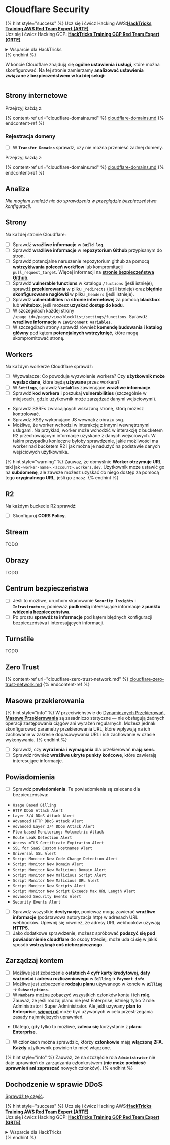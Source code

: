 # Cloudflare Security

{% hint style="success" %}
Ucz się i ćwicz Hacking AWS:<img src="../../.gitbook/assets/image (1).png" alt="" data-size="line">[**HackTricks Training AWS Red Team Expert (ARTE)**](https://training.hacktricks.xyz/courses/arte)<img src="../../.gitbook/assets/image (1).png" alt="" data-size="line">\
Ucz się i ćwicz Hacking GCP: <img src="../../.gitbook/assets/image (2).png" alt="" data-size="line">[**HackTricks Training GCP Red Team Expert (GRTE)**<img src="../../.gitbook/assets/image (2).png" alt="" data-size="line">](https://training.hacktricks.xyz/courses/grte)

<details>

<summary>Wsparcie dla HackTricks</summary>

* Sprawdź [**plany subskrypcyjne**](https://github.com/sponsors/carlospolop)!
* **Dołącz do** 💬 [**grupy Discord**](https://discord.gg/hRep4RUj7f) lub [**grupy telegram**](https://t.me/peass) lub **śledź** nas na **Twitterze** 🐦 [**@hacktricks\_live**](https://twitter.com/hacktricks\_live)**.**
* **Podziel się sztuczkami hackingowymi, przesyłając PR-y do** [**HackTricks**](https://github.com/carlospolop/hacktricks) i [**HackTricks Cloud**](https://github.com/carlospolop/hacktricks-cloud) repozytoriów github.

</details>
{% endhint %}

W koncie Cloudflare znajdują się **ogólne ustawienia i usługi**, które można skonfigurować. Na tej stronie zamierzamy **analizować ustawienia związane z bezpieczeństwem w każdej sekcji:**

<figure><img src="../../.gitbook/assets/image (117).png" alt=""><figcaption></figcaption></figure>

## Strony internetowe

Przejrzyj każdą z:

{% content-ref url="cloudflare-domains.md" %}
[cloudflare-domains.md](cloudflare-domains.md)
{% endcontent-ref %}

### Rejestracja domeny

* [ ] W **`Transfer Domains`** sprawdź, czy nie można przenieść żadnej domeny.

Przejrzyj każdą z:

{% content-ref url="cloudflare-domains.md" %}
[cloudflare-domains.md](cloudflare-domains.md)
{% endcontent-ref %}

## Analiza

_Nie mogłem znaleźć nic do sprawdzenia w przeglądzie bezpieczeństwa konfiguracji._

## Strony

Na każdej stronie Cloudflare:

* [ ] Sprawdź **wrażliwe informacje** w **`Build log`**.
* [ ] Sprawdź **wrażliwe informacje** w **repozytorium Github** przypisanym do stron.
* [ ] Sprawdź potencjalne naruszenie repozytorium github za pomocą **wstrzykiwania poleceń workflow** lub kompromitacji `pull_request_target`. Więcej informacji na [**stronie bezpieczeństwa Github**](../github-security/).
* [ ] Sprawdź **vulnerable functions** w katalogu `/fuctions` (jeśli istnieje), sprawdź **przekierowania** w pliku `_redirects` (jeśli istnieje) oraz **błędnie skonfigurowane nagłówki** w pliku `_headers` (jeśli istnieje).
* [ ] Sprawdź **vulnerabilities** na **stronie internetowej** za pomocą **blackbox** lub **whitebox**, jeśli możesz **uzyskać dostęp do kodu**.
* [ ] W szczegółach każdej strony `/<page_id>/pages/view/blocklist/settings/functions`. Sprawdź **wrażliwe informacje** w **`Environment variables`**.
* [ ] W szczegółach strony sprawdź również **komendę budowania** i **katalog główny** pod kątem **potencjalnych wstrzyknięć**, które mogą skompromitować stronę.

## **Workers**

Na każdym workerze Cloudflare sprawdź:

* [ ] Wyzwalacze: Co powoduje wyzwolenie workera? Czy **użytkownik może wysłać dane**, które będą **używane** przez workera?
* [ ] W **`Settings`**, sprawdź **`Variables`** zawierające **wrażliwe informacje**.
* [ ] Sprawdź **kod workera** i poszukaj **vulnerabilities** (szczególnie w miejscach, gdzie użytkownik może zarządzać danymi wejściowymi).
* Sprawdź SSRFs zwracających wskazaną stronę, którą możesz kontrolować.
* Sprawdź XSSy wykonujące JS wewnątrz obrazu svg.
* Możliwe, że worker wchodzi w interakcję z innymi wewnętrznymi usługami. Na przykład, worker może wchodzić w interakcję z bucketem R2 przechowującym informacje uzyskane z danych wejściowych. W takim przypadku konieczne byłoby sprawdzenie, jakie możliwości ma worker nad bucketem R2 i jak można je nadużyć na podstawie danych wejściowych użytkownika.

{% hint style="warning" %}
Zauważ, że domyślnie **Worker otrzymuje URL** taki jak `<worker-name>.<account>.workers.dev`. Użytkownik może ustawić go na **subdomenę**, ale zawsze możesz uzyskać do niego dostęp za pomocą tego **oryginalnego URL**, jeśli go znasz.
{% endhint %}

## R2

Na każdym buckecie R2 sprawdź:

* [ ] Skonfiguruj **CORS Policy**.

## Stream

TODO

## Obrazy

TODO

## Centrum bezpieczeństwa

* [ ] Jeśli to możliwe, uruchom skanowanie **`Security Insights`** i **`Infrastructure`**, ponieważ **podkreślą** interesujące informacje **z punktu widzenia bezpieczeństwa**.
* [ ] Po prostu **sprawdź te informacje** pod kątem błędnych konfiguracji bezpieczeństwa i interesujących informacji.

## Turnstile

TODO

## **Zero Trust**

{% content-ref url="cloudflare-zero-trust-network.md" %}
[cloudflare-zero-trust-network.md](cloudflare-zero-trust-network.md)
{% endcontent-ref %}

## Masowe przekierowania

{% hint style="info" %}
W przeciwieństwie do [Dynamicznych Przekierowań](https://developers.cloudflare.com/rules/url-forwarding/dynamic-redirects/), [**Masowe Przekierowania**](https://developers.cloudflare.com/rules/url-forwarding/bulk-redirects/) są zasadniczo statyczne — nie obsługują żadnych operacji zastępowania ciągów ani wyrażeń regularnych. Możesz jednak skonfigurować parametry przekierowania URL, które wpływają na ich zachowanie w zakresie dopasowywania URL i ich zachowanie w czasie wykonywania.
{% endhint %}

* [ ] Sprawdź, czy **wyrażenia** i **wymagania** dla przekierowań **mają sens**.
* [ ] Sprawdź również **wrażliwe ukryte punkty końcowe**, które zawierają interesujące informacje.

## Powiadomienia

* [ ] Sprawdź **powiadomienia**. Te powiadomienia są zalecane dla bezpieczeństwa:
* `Usage Based Billing`
* `HTTP DDoS Attack Alert`
* `Layer 3/4 DDoS Attack Alert`
* `Advanced HTTP DDoS Attack Alert`
* `Advanced Layer 3/4 DDoS Attack Alert`
* `Flow-based Monitoring: Volumetric Attack`
* `Route Leak Detection Alert`
* `Access mTLS Certificate Expiration Alert`
* `SSL for SaaS Custom Hostnames Alert`
* `Universal SSL Alert`
* `Script Monitor New Code Change Detection Alert`
* `Script Monitor New Domain Alert`
* `Script Monitor New Malicious Domain Alert`
* `Script Monitor New Malicious Script Alert`
* `Script Monitor New Malicious URL Alert`
* `Script Monitor New Scripts Alert`
* `Script Monitor New Script Exceeds Max URL Length Alert`
* `Advanced Security Events Alert`
* `Security Events Alert`
* [ ] Sprawdź wszystkie **destynacje**, ponieważ mogą zawierać **wrażliwe informacje** (podstawowa autoryzacja http) w adresach URL webhooków. Upewnij się również, że adresy URL webhooków używają **HTTPS**.
* [ ] Jako dodatkowe sprawdzenie, możesz spróbować **podszyć się pod powiadomienie cloudflare** do osoby trzeciej, może uda ci się w jakiś sposób **wstrzyknąć coś niebezpiecznego**.

## Zarządzaj kontem

* [ ] Możliwe jest zobaczenie **ostatnich 4 cyfr karty kredytowej**, **daty ważności** i **adresu rozliczeniowego** w **`Billing` -> `Payment info`**.
* [ ] Możliwe jest zobaczenie **rodzaju planu** używanego w koncie w **`Billing` -> `Subscriptions`**.
* [ ] W **`Members`** można zobaczyć wszystkich członków konta i ich **rolę**. Zauważ, że jeśli rodzaj planu nie jest Enterprise, istnieją tylko 2 role: Administrator i Super Administrator. Ale jeśli używany **plan to Enterprise**, [**więcej ról**](https://developers.cloudflare.com/fundamentals/account-and-billing/account-setup/account-roles/) może być używanych w celu przestrzegania zasady najmniejszych uprawnień.
* Dlatego, gdy tylko to możliwe, **zaleca się** korzystanie z **planu Enterprise**.
* [ ] W członkach można sprawdzić, którzy **członkowie** mają **włączoną 2FA**. **Każdy** użytkownik powinien to mieć włączone.

{% hint style="info" %}
Zauważ, że na szczęście rola **`Administrator`** nie daje uprawnień do zarządzania członkostwem (**nie może podnieść uprawnień ani zapraszać** nowych członków).
{% endhint %}

## Dochodzenie w sprawie DDoS

[Sprawdź tę część](cloudflare-domains.md#cloudflare-ddos-protection).

{% hint style="success" %}
Ucz się i ćwicz Hacking AWS:<img src="../../.gitbook/assets/image (1).png" alt="" data-size="line">[**HackTricks Training AWS Red Team Expert (ARTE)**](https://training.hacktricks.xyz/courses/arte)<img src="../../.gitbook/assets/image (1).png" alt="" data-size="line">\
Ucz się i ćwicz Hacking GCP: <img src="../../.gitbook/assets/image (2).png" alt="" data-size="line">[**HackTricks Training GCP Red Team Expert (GRTE)**<img src="../../.gitbook/assets/image (2).png" alt="" data-size="line">](https://training.hacktricks.xyz/courses/grte)

<details>

<summary>Wsparcie dla HackTricks</summary>

* Sprawdź [**plany subskrypcyjne**](https://github.com/sponsors/carlospolop)!
* **Dołącz do** 💬 [**grupy Discord**](https://discord.gg/hRep4RUj7f) lub [**grupy telegram**](https://t.me/peass) lub **śledź** nas na **Twitterze** 🐦 [**@hacktricks\_live**](https://twitter.com/hacktricks\_live)**.**
* **Podziel się sztuczkami hackingowymi, przesyłając PR-y do** [**HackTricks**](https://github.com/carlospolop/hacktricks) i [**HackTricks Cloud**](https://github.com/carlospolop/hacktricks-cloud) repozytoriów github.

</details>
{% endhint %}
